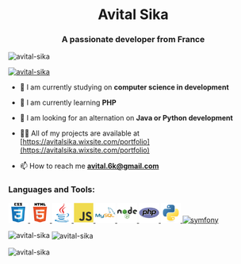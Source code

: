
<h1 align="center">Avital Sika</h1>
<h3 align="center">A passionate developer from France</h3>

<p align="left"> <img src="https://komarev.com/ghpvc/?username=avital-sika&label=Profile%20views&color=0e75b6&style=flat" alt="avital-sika" /> </p>

<p align="left"> <a href="https://github.com/ryo-ma/github-profile-trophy"><img src="https://github-profile-trophy.vercel.app/?username=avital-sika" alt="avital-sika" /></a> </p>

- 🔭 I am currently studying on **computer science in development**

- 🌱 I am currently learning **PHP**

- 🤝 I am looking for an alternation on **Java or Python development**

- 👨‍💻 All of my projects are available at [https://avitalsika.wixsite.com/portfolio](https://avitalsika.wixsite.com/portfolio)

- 📫 How to reach me **avital.6k@gmail.com**


<h3 align="left">Languages and Tools:</h3>
<p align="left"> <a href="https://www.w3schools.com/css/" target="_blank" rel="noreferrer"> <img src="https://raw.githubusercontent.com/devicons/devicon/master/icons/css3/css3-original-wordmark.svg" alt="css3" width="40" height="40"/> </a> <a href="https://www.w3.org/html/" target="_blank" rel="noreferrer"> <img src="https://raw.githubusercontent.com/devicons/devicon/master/icons/html5/html5-original-wordmark.svg" alt="html5" width="40" height="40"/> </a> <a href="https://www.java.com" target="_blank" rel="noreferrer"> <img src="https://raw.githubusercontent.com/devicons/devicon/master/icons/java/java-original.svg" alt="java" width="40" height="40"/> </a> <a href="https://developer.mozilla.org/en-US/docs/Web/JavaScript" target="_blank" rel="noreferrer"> <img src="https://raw.githubusercontent.com/devicons/devicon/master/icons/javascript/javascript-original.svg" alt="javascript" width="40" height="40"/> </a> <a href="https://www.mysql.com/" target="_blank" rel="noreferrer"> <img src="https://raw.githubusercontent.com/devicons/devicon/master/icons/mysql/mysql-original-wordmark.svg" alt="mysql" width="40" height="40"/> </a> <a href="https://nodejs.org" target="_blank" rel="noreferrer"> <img src="https://raw.githubusercontent.com/devicons/devicon/master/icons/nodejs/nodejs-original-wordmark.svg" alt="nodejs" width="40" height="40"/> </a> <a href="https://www.php.net" target="_blank" rel="noreferrer"> <img src="https://raw.githubusercontent.com/devicons/devicon/master/icons/php/php-original.svg" alt="php" width="40" height="40"/> </a> <a href="https://www.python.org" target="_blank" rel="noreferrer"> <img src="https://raw.githubusercontent.com/devicons/devicon/master/icons/python/python-original.svg" alt="python" width="40" height="40"/> </a> <a href="https://symfony.com" target="_blank" rel="noreferrer"> <img src="https://symfony.com/logos/symfony_black_03.svg" alt="symfony" width="40" height="40"/> </a> </p>

<p><img align="left" src="https://github-readme-stats.vercel.app/api/top-langs?username=avital-sika&show_icons=true&locale=en&layout=compact" alt="avital-sika" /></p>

<p>&nbsp;<img align="center" src="https://github-readme-stats.vercel.app/api?username=avital-sika&show_icons=true&locale=en" alt="avital-sika" /></p>

<p><img align="center" src="https://github-readme-streak-stats.herokuapp.com/?user=avital-sika&" alt="avital-sika" /></p>
